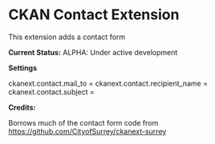 # CKAN Contact Extension

This extension adds a contact form

**Current Status:** ALPHA: Under active development

**Settings**

ckanext.contact.mail_to =
ckanext.contact.recipient_name =
ckanext.contact.subject =

**Credits:**

Borrows much of the contact form code from https://github.com/CityofSurrey/ckanext-surrey